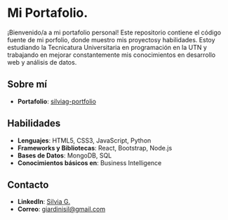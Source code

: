 # Mi Portafolio.

¡Bienvenido/a a mi portafolio personal! Este repositorio contiene el código fuente de mi porfolio, donde muestro mis proyectosy habilidades. Estoy estudiando la Tecnicatura Universitaria en programación en la UTN y trabajando en mejorar constantemente mis conocimientos en desarrollo web y análisis de datos.

## Sobre mí

- **Portafolio**: [silviag-portfolio](https://porfolio-silviag.netlify.app/)


## Habilidades

- **Lenguajes**: HTML5, CSS3, JavaScript, Python
- **Frameworks y Bibliotecas**: React, Bootstrap, Node.js
- **Bases de Datos**: MongoDB, SQL
- **Conocimientos básicos en**: Business Intelligence

## Contacto

- **LinkedIn**: [Silvia G.](https://ar.linkedin.com/in/silviagiardini)
- **Correo**: [giardinisil@gmail.com](mailto:giardinisil@gmail.com)
